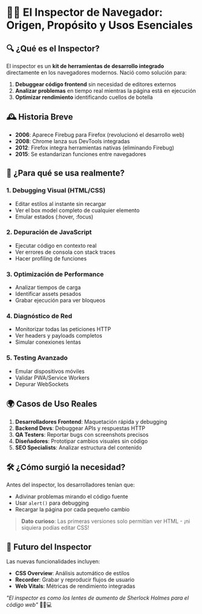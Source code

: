 # 🕵️‍♂️ **El Inspector de Navegador: Origen, Propósito y Usos Esenciales**

## 🔍 **¿Qué es el Inspector?**
El inspector es un **kit de herramientas de desarrollo integrado** directamente en los navegadores modernos. Nació como solución para:

1. **Debuggear código frontend** sin necesidad de editores externos
2. **Analizar problemas** en tiempo real mientras la página está en ejecución
3. **Optimizar rendimiento** identificando cuellos de botella

## 🕰️ **Historia Breve**
- **2006**: Aparece Firebug para Firefox (revolucionó el desarrollo web)
- **2008**: Chrome lanza sus DevTools integradas
- **2012**: Firefox integra herramientas nativas (eliminando Firebug)
- **2015**: Se estandarizan funciones entre navegadores

## 🎯 **¿Para qué se usa realmente?**

### 1. **Debugging Visual (HTML/CSS)**
- Editar estilos al instante sin recargar
- Ver el box model completo de cualquier elemento
- Emular estados (:hover, :focus)

### 2. **Depuración de JavaScript**
- Ejecutar código en contexto real
- Ver errores de consola con stack traces
- Hacer profiling de funciones

### 3. **Optimización de Performance**
- Analizar tiempos de carga
- Identificar assets pesados
- Grabar ejecución para ver bloqueos

### 4. **Diagnóstico de Red**
- Monitorizar todas las peticiones HTTP
- Ver headers y payloads completos
- Simular conexiones lentas

### 5. **Testing Avanzado**
- Emular dispositivos móviles
- Validar PWA/Service Workers
- Depurar WebSockets

## 🌍 **Casos de Uso Reales**
1. **Desarrolladores Frontend**: Maquetación rápida y debugging
2. **Backend Devs**: Debuggear APIs y respuestas HTTP
3. **QA Testers**: Reportar bugs con screenshots precisos
4. **Diseñadores**: Prototipar cambios visuales sin código
5. **SEO Specialists**: Analizar estructura del contenido

## 🛠️ **¿Cómo surgió la necesidad?**
Antes del inspector, los desarrolladores tenían que:
- Adivinar problemas mirando el código fuente
- Usar `alert()` para debugging
- Recargar la página por cada pequeño cambio

> **Dato curioso**: Las primeras versiones solo permitían ver HTML - ¡ni siquiera podías editar CSS!

## 🔮 **Futuro del Inspector**
Las nuevas funcionalidades incluyen:
- **CSS Overview**: Análisis automático de estilos
- **Recorder**: Grabar y reproducir flujos de usuario
- **Web Vitals**: Métricas de rendimiento integradas

*"El inspector es como los lentes de aumento de Sherlock Holmes para el código web"* 🕵️‍♂️💻
